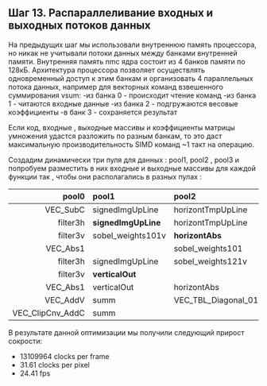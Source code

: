 ## Шаг 13. Распараллеливание входных и выходных потоков данных 

На предыдущих шаг мы использовали внутреннюю память процессора, но никак не учитывали потоки данных между банками внутренней памяти.
Внутренняя память nmc ядра состоит из 4 банков памяти по 128кБ. Архитектура процессора позволяет осуществлять одновременный доступ к этим банкам и организовать 4 параллельных потока данных, например 
для векторных команд взвешенного суммирования vsum:
-из банка 0 - происходит чтение команд
-из банка 1 - читаются входные данные 
-из банка 2 - подгружаются весовые коэффициенты
-в  банк 3 - сохраняется результат 

Если код, входные , выходные массивы и коэффициенты матрицы умножения удастся разложить по разным банкам, то это даст максимальную производительность SIMD команд ~1 такт на операцию. 

Создадим динамически три пуля для данных : pool1, pool2 , pool3 
и попробуем разместить в них входные и выходные массивы для каждой функции так , чтобы они располагались в разных пулах :




|pool0            |pool1              |pool2   					|pool3  			|pool4  |Shared    		|
|--:              |:--                |:--						|:---				|---	|---			|
|VEC_SubC         |signedImgUpLine    |horizontTmpUpLine   		|   				|   	|sourceUpLine   |
|filter3h         |**signedImgUpLine**|horizontTmpUpLine   		|sobel_weights121   |   	|   			|
|filter3v         |sobel_weights101v  |**horizontAbs**     		|horizontOut   		|   	|   			|
|VEC_Abs1         |                   |sobel_weights101    		|horizontOut   		|   	|   			|
|filter3h         |signedImgUpLine    |sobel_weights121v   		|verticalTmpUpLine  |   	|   			|
|filter3v         |**verticalOut**    |                       	|verticalTmp   		|   	|   			|
|VEC_Abs1         |verticalOut        |horizontAbs            	|verticalAbs   		|   	|   			|
|VEC_AddV         |summ               |VEC_TBL_Diagonal_01h_G 	|verticalAbs    	|   	|   			|
|VEC_ClipCnv_AddC |summ               |                       	|   				|   	|result   		|











В результате данной оптимизации мы получили следующий прирост сокрости: 

- 13109964 clocks per frame
- 31.61 clocks per pixel
- 24.41 fps








